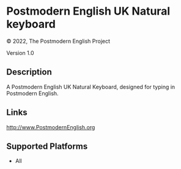 Postmodern English UK Natural keyboard
==============

© 2022, The Postmodern English Project

Version 1.0

Description
-----------

A Postmodern English UK Natural Keyboard, designed for typing in Postmodern English.

Links
-----
http://www.PostmodernEnglish.org

Supported Platforms
-------------------
 * All
